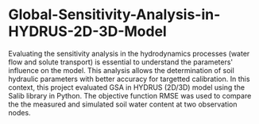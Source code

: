 # Global-Sensitivity-Analysis-in-HYDRUS-2D-3D-Model


Evaluating the sensitivity analysis in the hydrodynamics processes (water flow and solute transport) is essential to understand the parameters' influence on the model. This analysis allows the determination of soil hydraulic parameters with better accuracy for targetted calibration. In this context, this project evaluated GSA in HYDRUS (2D/3D) model using the Salib library in Python. The objective function RMSE was used to compare the the measured and simulated soil water content at two observation nodes.
